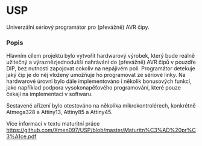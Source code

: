 # USP
Univerzální sériový programátor pro (převážně) AVR čipy.

### Popis
Hlavním cílem projektu bylo vytvořit hardwarový výrobek, který bude reálně užitečný a výraznězjednodušší nahrávání do (převážně) AVR čipů v pouzdře DIP, bez nutnosti zapojovat cokoliv na nepájivém poli. Programátor detekuje jaký čip je do něj vložený umožňuje ho programovat ze sériové linky. Na hardwarové úrovni bylo dále implementováno i několik bonusových funkcí, jako například podpora vysokonapěťového programování, které pouze čekají na implementaci v softwaru.

Sestavené ařízení bylo otestováno na několika mikrokontrolérech, konkrétně Atmega328 a Attiny13, Attiny85 a Attiny45.


Více informací v textu maturitní práce
https://github.com/Xmen097/USP/blob/master/Maturitn%C3%AD%20pr%C3%A1ce.pdf
